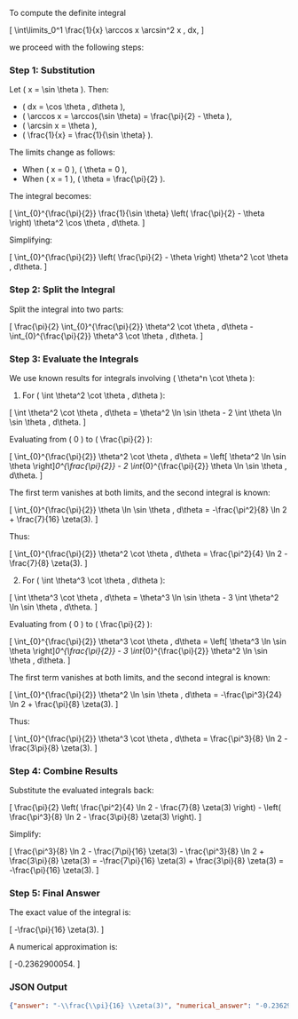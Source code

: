To compute the definite integral 

\[
\int\limits_0^1 \frac{1}{x} \arccos x \arcsin^2 x \, dx,
\]

we proceed with the following steps:

### Step 1: Substitution
Let \( x = \sin \theta \). Then:
- \( dx = \cos \theta \, d\theta \),
- \( \arccos x = \arccos(\sin \theta) = \frac{\pi}{2} - \theta \),
- \( \arcsin x = \theta \),
- \( \frac{1}{x} = \frac{1}{\sin \theta} \).

The limits change as follows:
- When \( x = 0 \), \( \theta = 0 \),
- When \( x = 1 \), \( \theta = \frac{\pi}{2} \).

The integral becomes:

\[
\int_{0}^{\frac{\pi}{2}} \frac{1}{\sin \theta} \left( \frac{\pi}{2} - \theta \right) \theta^2 \cos \theta \, d\theta.
\]

Simplifying:

\[
\int_{0}^{\frac{\pi}{2}} \left( \frac{\pi}{2} - \theta \right) \theta^2 \cot \theta \, d\theta.
\]

### Step 2: Split the Integral
Split the integral into two parts:

\[
\frac{\pi}{2} \int_{0}^{\frac{\pi}{2}} \theta^2 \cot \theta \, d\theta - \int_{0}^{\frac{\pi}{2}} \theta^3 \cot \theta \, d\theta.
\]

### Step 3: Evaluate the Integrals
We use known results for integrals involving \( \theta^n \cot \theta \):

1. For \( \int \theta^2 \cot \theta \, d\theta \):

\[
\int \theta^2 \cot \theta \, d\theta = \theta^2 \ln \sin \theta - 2 \int \theta \ln \sin \theta \, d\theta.
\]

Evaluating from \( 0 \) to \( \frac{\pi}{2} \):

\[
\int_{0}^{\frac{\pi}{2}} \theta^2 \cot \theta \, d\theta = \left[ \theta^2 \ln \sin \theta \right]_0^{\frac{\pi}{2}} - 2 \int_{0}^{\frac{\pi}{2}} \theta \ln \sin \theta \, d\theta.
\]

The first term vanishes at both limits, and the second integral is known:

\[
\int_{0}^{\frac{\pi}{2}} \theta \ln \sin \theta \, d\theta = -\frac{\pi^2}{8} \ln 2 + \frac{7}{16} \zeta(3).
\]

Thus:

\[
\int_{0}^{\frac{\pi}{2}} \theta^2 \cot \theta \, d\theta = \frac{\pi^2}{4} \ln 2 - \frac{7}{8} \zeta(3).
\]

2. For \( \int \theta^3 \cot \theta \, d\theta \):

\[
\int \theta^3 \cot \theta \, d\theta = \theta^3 \ln \sin \theta - 3 \int \theta^2 \ln \sin \theta \, d\theta.
\]

Evaluating from \( 0 \) to \( \frac{\pi}{2} \):

\[
\int_{0}^{\frac{\pi}{2}} \theta^3 \cot \theta \, d\theta = \left[ \theta^3 \ln \sin \theta \right]_0^{\frac{\pi}{2}} - 3 \int_{0}^{\frac{\pi}{2}} \theta^2 \ln \sin \theta \, d\theta.
\]

The first term vanishes at both limits, and the second integral is known:

\[
\int_{0}^{\frac{\pi}{2}} \theta^2 \ln \sin \theta \, d\theta = -\frac{\pi^3}{24} \ln 2 + \frac{\pi}{8} \zeta(3).
\]

Thus:

\[
\int_{0}^{\frac{\pi}{2}} \theta^3 \cot \theta \, d\theta = \frac{\pi^3}{8} \ln 2 - \frac{3\pi}{8} \zeta(3).
\]

### Step 4: Combine Results
Substitute the evaluated integrals back:

\[
\frac{\pi}{2} \left( \frac{\pi^2}{4} \ln 2 - \frac{7}{8} \zeta(3) \right) - \left( \frac{\pi^3}{8} \ln 2 - \frac{3\pi}{8} \zeta(3) \right).
\]

Simplify:

\[
\frac{\pi^3}{8} \ln 2 - \frac{7\pi}{16} \zeta(3) - \frac{\pi^3}{8} \ln 2 + \frac{3\pi}{8} \zeta(3) = -\frac{7\pi}{16} \zeta(3) + \frac{3\pi}{8} \zeta(3) = -\frac{\pi}{16} \zeta(3).
\]

### Step 5: Final Answer
The exact value of the integral is:

\[
-\frac{\pi}{16} \zeta(3).
\]

A numerical approximation is:

\[
-0.2362900054.
\]

### JSON Output
```json
{"answer": "-\\frac{\\pi}{16} \\zeta(3)", "numerical_answer": "-0.2362900054"}
```